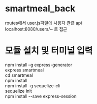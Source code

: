 # smartmeal_back

routes에서 user.js파일에 사용자 관련 api  
localhost:8080/users/~ 로 접근



# 모듈 설치 및 터미널 입력

npm install –g express-generator  
express smartmeal  
cd smartmeal  
npm install  
npm install -g sequelize-cli  
sequelize init  
npm install --save express-session  


